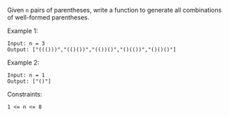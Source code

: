 Given `n` pairs of parentheses, write a function to generate all combinations of well-formed parentheses.

 

Example 1:
```
Input: n = 3
Output: ["((()))","(()())","(())()","()(())","()()()"]
```
Example 2:
```
Input: n = 1
Output: ["()"]
 ```

Constraints:

`1 <= n <= 8`